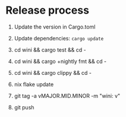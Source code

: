 # Release process

1. Update the version in Cargo.toml

2. Update dependencies: `cargo update`

3. cd wini && cargo test && cd -

4. cd wini && cargo +nightly fmt  && cd -

5. cd wini && cargo clippy && cd -

6. nix flake update

7. git tag -a vMAJOR.MID.MINOR -m "wini: v"

8. git push
